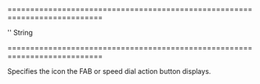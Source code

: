 ===========================================================================
<!--default-->''<!--/default-->
<!--type-->String<!--/type-->
===========================================================================

<!--shortDescription-->
Specifies the icon the FAB or speed dial action button displays.
<!--/shortDescription-->

<!--fullDescription-->

<!--/fullDescription-->
